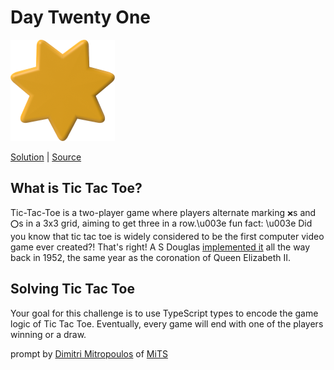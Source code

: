 # Day Twenty One

<img src="cover.png" width="167" height="162" alt="Star">

[Solution](solution.ts) | [Source](https://typehero.dev/challenge/day-21)

## What is Tic Tac Toe?

Tic-Tac-Toe is a two-player game where players alternate marking `❌`s and `⭕`s in a 3x3 grid, aiming to get three in a row.\u003e fun fact: \u003e Did you know that tic tac toe is widely considered to be the first computer video game ever created?! That's right! A S Douglas [implemented it](https://en.wikipedia.org/wiki/OXO_\\\\(video_game\\\\)) all the way back in 1952, the same year as the coronation of Queen Elizabeth II.

## Solving Tic Tac Toe 
Your goal for this challenge is to use TypeScript types to encode the game logic of Tic Tac Toe. Eventually, every game will end with one of the players winning or a draw.  

prompt by [Dimitri Mitropoulos](https://github.com/dimitropoulos) of [MiTS](https://www.youtube.com/@MichiganTypeScript)

